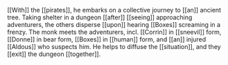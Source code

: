 [[With]] the [[pirates]], he embarks on a collective journey to [[an]] ancient tree. Taking shelter in a dungeon [[after]] [[seeing]] approaching adventurers, the others disperse [[upon]] hearing [[Boxes]] screaming in a frenzy. The monk meets the adventurers, incl. [[Corrin]] in [[sneevil]] form, [[Donne]] in bear form, [[Boxes]] in [[human]] form, and [[an]] injured [[Aldous]] who suspects him. He helps to diffuse the [[situation]], and they [[exit]] the dungeon [[together]].